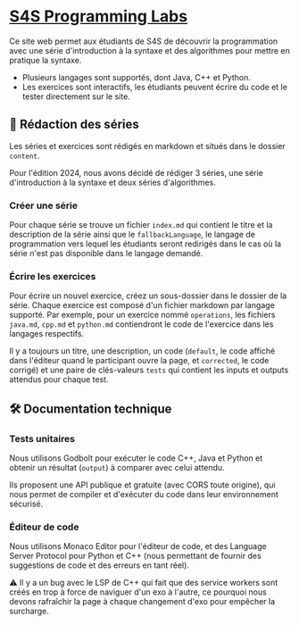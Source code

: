 # [S4S Programming Labs](https://prog.students4students.ch)

Ce site web permet aux étudiants de S4S de découvrir la programmation avec une série d'introduction à la syntaxe et des algorithmes pour mettre en pratique la syntaxe.

- Plusieurs langages sont supportés, dont Java, C++ et Python.
- Les exercices sont interactifs, les étudiants peuvent écrire du code et le tester directement sur le site.

## 📝 Rédaction des séries

Les séries et exercices sont rédigés en markdown et situés dans le dossier `content`.

Pour l'édition 2024, nous avons décidé de rédiger 3 séries, une série d'introduction à la syntaxe et deux séries d'algorithmes.

### Créer une série

Pour chaque série se trouve un fichier `index.md` qui contient le titre et la description de la série ainsi que le `fallbackLanguage`, le langage de programmation vers lequel les étudiants seront redirigés dans le cas où la série n'est pas disponible dans le langage demandé.

### Écrire les exercices

Pour écrire un nouvel exercice, créez un sous-dossier dans le dossier de la série. Chaque exercice est composé d'un fichier markdown par langage supporté. Par exemple, pour un exercice nommé `operations`, les fichiers `java.md`, `cpp.md` et `python.md` contiendront le code de l'exercice dans les langages respectifs.

Il y a toujours un titre, une description, un code (`default`, le code affiché dans l'éditeur quand le participant ouvre la page, et `corrected`, le code corrigé) et une paire de clés-valeurs `tests` qui contient les inputs et outputs attendus pour chaque test.

## 🛠️ Documentation technique

### Tests unitaires

Nous utilisons Godbolt pour exécuter le code C++, Java et Python et obtenir un résultat (`output`) à comparer avec celui attendu.

Ils proposent une API publique et gratuite (avec CORS toute origine), qui nous permet de compiler et d'exécuter du code dans leur environnement sécurisé.

### Éditeur de code

Nous utilisons Monaco Editor pour l'éditeur de code, et des Language Server Protocol pour Python et C++ (nous permettant de fournir des suggestions de code et des erreurs en tant réel).

⚠️ Il y a un bug avec le LSP de C++ qui fait que des service workers sont créés en trop à force de naviguer d'un exo à l'autre, ce pourquoi nous devons rafraîchir la page à chaque changement d'exo pour empêcher la surcharge.
